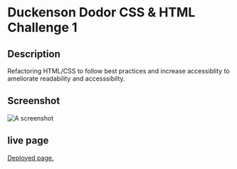 # Duckenson Dodor CSS & HTML Challenge 1

## Description
Refactoring HTML/CSS to follow best practices and increase accessiblity to ameliorate readability and accesssibilty.

## Screenshot
![A screenshot](./images/)

## live page 
[Deployed page.](https://dodor101.github.io/module-1-project/)